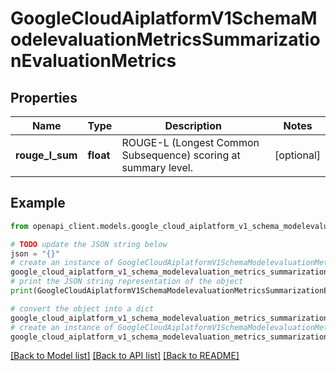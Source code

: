 # GoogleCloudAiplatformV1SchemaModelevaluationMetricsSummarizationEvaluationMetrics


## Properties

Name | Type | Description | Notes
------------ | ------------- | ------------- | -------------
**rouge_l_sum** | **float** | ROUGE-L (Longest Common Subsequence) scoring at summary level. | [optional] 

## Example

```python
from openapi_client.models.google_cloud_aiplatform_v1_schema_modelevaluation_metrics_summarization_evaluation_metrics import GoogleCloudAiplatformV1SchemaModelevaluationMetricsSummarizationEvaluationMetrics

# TODO update the JSON string below
json = "{}"
# create an instance of GoogleCloudAiplatformV1SchemaModelevaluationMetricsSummarizationEvaluationMetrics from a JSON string
google_cloud_aiplatform_v1_schema_modelevaluation_metrics_summarization_evaluation_metrics_instance = GoogleCloudAiplatformV1SchemaModelevaluationMetricsSummarizationEvaluationMetrics.from_json(json)
# print the JSON string representation of the object
print(GoogleCloudAiplatformV1SchemaModelevaluationMetricsSummarizationEvaluationMetrics.to_json())

# convert the object into a dict
google_cloud_aiplatform_v1_schema_modelevaluation_metrics_summarization_evaluation_metrics_dict = google_cloud_aiplatform_v1_schema_modelevaluation_metrics_summarization_evaluation_metrics_instance.to_dict()
# create an instance of GoogleCloudAiplatformV1SchemaModelevaluationMetricsSummarizationEvaluationMetrics from a dict
google_cloud_aiplatform_v1_schema_modelevaluation_metrics_summarization_evaluation_metrics_from_dict = GoogleCloudAiplatformV1SchemaModelevaluationMetricsSummarizationEvaluationMetrics.from_dict(google_cloud_aiplatform_v1_schema_modelevaluation_metrics_summarization_evaluation_metrics_dict)
```
[[Back to Model list]](../README.md#documentation-for-models) [[Back to API list]](../README.md#documentation-for-api-endpoints) [[Back to README]](../README.md)



